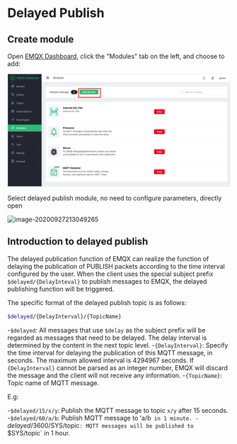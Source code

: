 # Delayed Publish

## Create module

Open [EMQX Dashboard](http://127.0.0.1:18083/#/modules), click the "Modules" tab on the left, and choose to add:


![image-20200927213049265](./assets/modules.png)

Select delayed publish module, no need to configure parameters, directly open

![image-20200927213049265](./assets/delay_publish.png)

## Introduction to delayed publish
The delayed publication function of EMQX can realize the function of delaying the publication of PUBLISH packets according to the time interval configured by the user. When the client uses the special subject prefix `$delayed/{DelayInteval}` to publish messages to EMQX, the delayed publishing function will be triggered.

The specific format of the delayed publish topic is as follows:

```bash
$delayed/{DelayInterval}/{TopicName}
```

-`$delayed`: All messages that use `$delay` as the subject prefix will be regarded as messages that need to be delayed. The delay interval is determined by the content in the next topic level.
-`{DelayInterval}`: Specify the time interval for delaying the publication of this MQTT message, in seconds. The maximum allowed interval is 4294967 seconds. If `{DelayInterval}` cannot be parsed as an integer number, EMQX will discard the message and the client will not receive any information.
-`{TopicName}`: Topic name of MQTT message.

E.g:

-`$delayed/15/x/y`: Publish the MQTT message to topic `x/y` after 15 seconds.
-`$delayed/60/a/b`: Publish MQTT message to ʻa/b` in 1 minute.
-`$delayed/3600/$SYS/topic`: MQTT messages will be published to `$SYS/topic` in 1 hour.